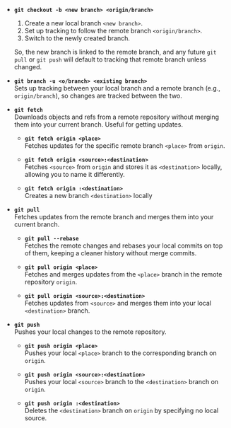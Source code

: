 - **`git checkout -b <new branch> <origin/branch>`**  
	
	1. Create a new local branch `<new branch>`.
	2. Set up tracking to follow the remote branch `<origin/branch>`.
	3. Switch to the newly created branch.
	
	So, the new branch is linked to the remote branch, and any future `git pull` or `git push` will default to tracking that remote branch unless changed.

- **`git branch -u <o/branch> <existing branch>`**  
  Sets up tracking between your local branch and a remote branch (e.g., `origin/branch`), so changes are tracked between the two.

- **`git fetch`**  
  Downloads objects and refs from a remote repository without merging them into your current branch. Useful for getting updates.

    - **`git fetch origin <place>`**  
      Fetches updates for the specific remote branch `<place>` from `origin`.

    - **`git fetch origin <source>:<destination>`**  
      Fetches `<source>` from `origin` and stores it as `<destination>` locally, allowing you to name it differently.

    - **`git fetch origin :<destination>`**  
      Creates a new branch `<destination>`  locally

- **`git pull`**  
  Fetches updates from the remote branch and merges them into your current branch.

    - **`git pull --rebase`**  
      Fetches the remote changes and rebases your local commits on top of them, keeping a cleaner history without merge commits.

    - **`git pull origin <place>`**  
      Fetches and merges updates from the `<place>` branch in the remote repository `origin`.

    - **`git pull origin <source>:<destination>`**  
      Fetches updates from `<source>` and merges them into your local `<destination>` branch.

- **`git push`**  
  Pushes your local changes to the remote repository.

    - **`git push origin <place>`**  
      Pushes your local `<place>` branch to the corresponding branch on `origin`.

    - **`git push origin <source>:<destination>`**  
      Pushes your local `<source>` branch to the `<destination>` branch on `origin`.

    - **`git push origin :<destination>`**  
      Deletes the `<destination>` branch on `origin` by specifying no local source.